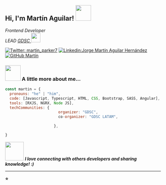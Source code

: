 <h2> Hi, I'm Martín Aguilar! <img src="https://media.giphy.com/media/Wj7lNjMNDxSmc/giphy.gif" width="50"></h2>
<p><em>Frontend Developer <a href="http://www.unb.br"></a></br> LEAD <a href="https://gdsc.community.dev/universidad-autonoma-del-estado-de-mexico-cu-uaem-valle-de-mexico/">GDSC </a><img src="https://media.giphy.com/media/WUlplcMpOCEmTGBtBW/giphy.gif" width="30"> 
</em></p>

[![Twitter: martin_parker7](https://img.shields.io/twitter/follow/martin_parker7?style=social)](https://twitter.com/martin_parker7)
[![Linkedin:Jorge Martín Aguilar Hernández](https://img.shields.io/badge/Martín-Aguilar-blue?style=flat-square&logo=Linkedin&logoColor=white&link=https://www.linkedin.com/in/jorge-mart%C3%ADn-aguilar-hern%C3%A1ndez-34b24a1a7/)](https://www.linkedin.com/in/jorge-mart%C3%ADn-aguilar-hern%C3%A1ndez-34b24a1a7/)
[![GitHub Martín](https://img.shields.io/github/followers/martin0123478?label=follow&style=social)](https://github.com/martin0123478)


### <img src="https://media.giphy.com/media/VgCDAzcKvsR6OM0uWg/giphy.gif" width="50"> A little more about me...  

```javascript
const martin = {
  pronouns: "he" | "him",
  code: [Javascript, Typescript, HTML, CSS, Bootstrap, SASS, Angular],
  tools: [RXJS, NGRX, Node JS],
  techCommunities: {
                        organizer: "GDSC",
                        co-organizer: "GDSC LATAM",
                     
                      },

}
```

<img src="https://media.giphy.com/media/LnQjpWaON8nhr21vNW/giphy.gif" width="60"> <em><b>I love connecting with others developers <b>and sharing knowledge!</b> :)</em>

---

⭐

